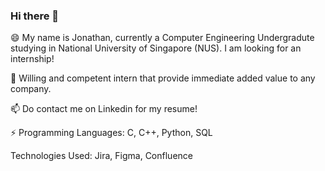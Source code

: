 ### Hi there 👋

😄 My name is Jonathan, currently a Computer Engineering Undergradute studying in National University of Singapore (NUS). 
I am looking for an internship! 

🌱 Willing and competent intern that provide immediate added value to any company.

📫 Do contact me on Linkedin for my resume!

⚡ Programming Languages: C, C++, Python, SQL

Technologies Used: Jira, Figma, Confluence

<!--
**kyhjonathan/kyhjonathan** is a ✨ _special_ ✨ repository because its `README.md` (this file) appears on your GitHub profile.
[![kyhjonathan's GitHub stats](https://github-readme-stats.vercel.app/api?username=kyhjonathan)](https://github.com/kyhjonathan/github-readme-stats)

Here are some ideas to get you started:

- 🔭 I’m currently working on ...
- 🌱 I’m currently learning ...
- 👯 I’m looking to collaborate on ...
- 🤔 I’m looking for help with ...
- 💬 Ask me about ...
- 📫 How to reach me: ...
- 😄 Pronouns: ...
- ⚡ Fun fact: ...
-->
